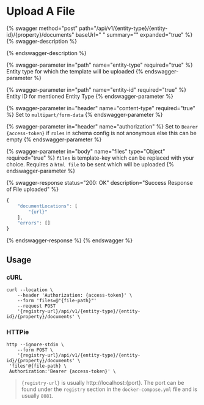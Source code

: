 # Upload A File

{% swagger method="post" path="/api/v1/{entity-type}/{entity-id}/{property}/documents" baseUrl=" " summary="" expanded="true" %}
{% swagger-description %}

{% endswagger-description %}

{% swagger-parameter in="path" name="entity-type" required="true" %}
Entity type for which the template will be uploaded
{% endswagger-parameter %}

{% swagger-parameter in="path" name="entity-id" required="true" %}
Entity ID for mentioned Entity Type
{% endswagger-parameter %}

{% swagger-parameter in="header" name="content-type" required="true" %}
Set to `multipart/form-data`
{% endswagger-parameter %}

{% swagger-parameter in="header" name="authorization" %}
Set to `Bearer {access-token}` if `roles` in schema config is not anonymous else this can be empty
{% endswagger-parameter %}

{% swagger-parameter in="body" name="files" type="Object" required="true" %}
`files` is template-key which can be replaced with your choice. Requires a `html file` to be sent which will be uploaded
{% endswagger-parameter %}

{% swagger-response status="200: OK" description="Success Response of File uploaded" %}
```javascript
{
    "documentLocations": [
        "{url}"
    ],
    "errors": []
}
```
{% endswagger-response %}
{% endswagger %}



## Usage

### cURL

```
curl --location \
    --header 'Authorization: {access-token}' \
    --form 'files=@"{file-path}"'
    --request POST 
    '{registry-url}/api/v1/{entity-type}/{entity-id}/{property}/documents' \
```

### HTTPie

```
http --ignore-stdin \
    --form POST \
    '{registry-url}/api/v1/{entity-type}/{entity-id}/{property}/documents' \
 'files'@{file-path} \
 Authorization:'Bearer {access-token}' \
```

> `{registry-url}` is usually http://localhost:{port}. The port can be found under the `registry` section in the `docker-compose.yml` file and is usually `8081`.
